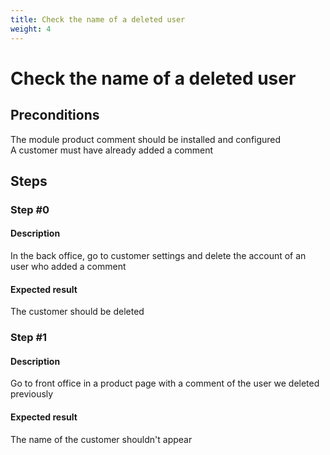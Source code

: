 ```yaml
---
title: Check the name of a deleted user
weight: 4
---
```


# Check the name of a deleted user

## Preconditions

The module product comment should be installed and configured<br />
A customer must have already added a comment
## Steps
### Step #0
#### Description
In the back office, go to customer settings and delete the account of an user who added a comment
#### Expected result
The customer should be deleted
### Step #1
#### Description
Go to front office in a product page with a comment of the user we deleted previously
#### Expected result
The name of the customer shouldn't appear

